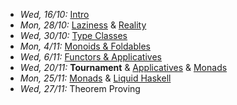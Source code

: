 - *Wed, 16/10:* [Intro](lectures/Intro.html)
- *Mon, 28/10:* [Laziness](lectures/Laziness.html) & [Reality](lectures/TheRealWorld.html) 
- *Wed, 30/10:* [Type Classes](lectures/TypeClasses.html)
- *Mon, 4/11:* [Monoids & Foldables](lectures/MonoidsAndFoldables.html)
- *Wed, 6/11:* [Functors & Applicatives](lectures/FunctorsAndApplicatives.html)
- *Wed, 20/11:* **Tournament** & [Applicatives](lectures/FunctorsAndApplicatives.html) & [Monads](lectures/Monads.html)
- *Mon, 25/11:* [Monads](lectures/Monads.html) & [Liquid Haskell](lectures/LH.pdf)
- *Wed, 27/11:* Theorem Proving 